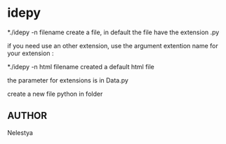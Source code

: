 # idepy

*./idepy -n filename
create a file, in default the file have the extension .py

if you need use an other extension, use the argument extention name for
your extension :

*./idepy -n html filename
created a default html file

the parameter for extensions is in Data.py

create a new file python in folder

## AUTHOR
Nelestya
